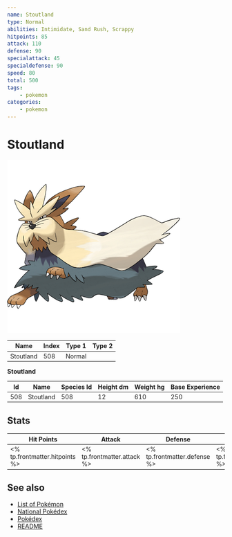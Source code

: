 ```yaml
---
name: Stoutland
type: Normal
abilities: Intimidate, Sand Rush, Scrappy
hitpoints: 85
attack: 110
defense: 90
specialattack: 45
specialdefense: 90
speed: 80
total: 500
tags:
    - pokemon
categories:
    - pokemon
---
```


# Stoutland


![Stoutland](images/508.png)

| **Name** | **Index** | **Type 1** | **Type 2** |
|----|----|----|----|
| Stoutland | 508 | Normal  |  |

**Stoutland** 




| **Id** | **Name** | **Species Id** | **Height dm** | **Weight hg** | **Base Experience** |
|--------|----------|----------------|------------|------------|---------------------|
| 508 | Stoutland | 508 | 12 | 610 | 250 |



## Stats

| **Hit Points** | **Attack** | **Defense** | **Special Attack** | **Special Defense** | **Speed** | **Total** |
|----------------|------------|-------------|--------------------|---------------------|-----------|-----------|
| <% tp.frontmatter.hitpoints %> | <% tp.frontmatter.attack %> | <% tp.frontmatter.defense %> | <% tp.frontmatter.specialattack %> | <% tp.frontmatter.specialdefense %> | <% tp.frontmatter.speed %> | <% tp.frontmatter.total %> |

## See also

- [List of Pokémon](../pokemon.md)
- [National Pokédex](../national_pokedex.md)
- [Pokédex](../pokedex.md)
- [README](../README.md)
